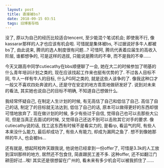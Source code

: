 ```yaml
---
 layout: post
 title: 直接被bs?
 date: 2018-09-15 03:51
 tags: 旧博客存档
---
```

没了, 原以为自己的经历比较适合tencent, 至少能混个笔试机会; 即使我不行, 像kassarar那样的人才也应该有机会啦. 可惜就是集体被bs,
不过据说好多牛人都被bs了, 由此说来, 腾讯的选人制度很有问题...? 可惜阿, 腾讯代表着应届生的高收入阶层, 谁都想争的, 可是这样的选拔,
只能说是腾讯的不幸, 而不是我的不幸......



今天又跟高中同学cutiecathy在bbs顺便聊了一会, 她在大二的时候参加了明基的什么青年培训计划之类的, 现在应该找起工作来也挺有优势的了.
不过各人目标不同, 牛人一样有牛人的目标, 什么PG阿之类的, 就是这些人该争的了. 像我这种口才一般又不喜欢四处奔波的人,
还是守在安定的地方乖乖地做研发好了. 说到对未来的看法, 其实她也说自己的目标不明确, 不知道自己想做什么.



我经常怀疑自己, 在制定人生计划的时候, 有无高估了自己和低估了自己. 高估了自己的话, 制定了的目标就无法达到, 低估了自己的话,
原本可以做得更好的东西却很可惜地放弃了. 现在做计划的时候, 多少有些过于自信, 觉得自己也可以去那些大公司, 但是当真正去面试的时候,
又觉得自己还达不到可以击败其它对手的要求. 像cutiecathy说的话, 找工这东西有时候不是看实力的, 是看rp, 看运气的阿, 有些人本来没什么能力,
最后却成功了, 有些人有能力, 却成为漏网之鱼了. 想不到像她那样的牛人, 也会被bs...



还有就是, 想起阿栓昨天跟我说, 他说他已经拿到一份offer了, 可惜是3.3k的人工放到深圳那样的地方, 居然还不包食住, 简直跟民工差不多.
这种offer, 还不如翻江门耕田好过...唉! 其实还是很想留在广州的, 看未来有多少机会可以被我抓住了......

